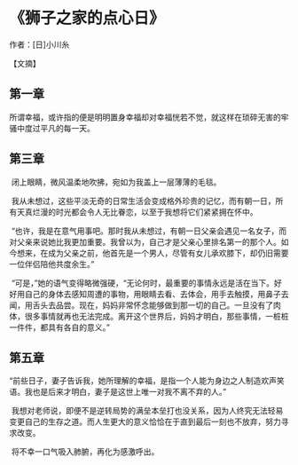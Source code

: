 # 《狮子之家的点心日》

作者：[日]小川糸 

【文摘】
## 第一章  
  
所谓幸福，或许指的便是明明置身幸福却对幸福恍若不觉，就这样在琐碎无害的牢骚中度过平凡的每一天。  

## 第三章  
  
 闭上眼睛，微风温柔地吹拂，宛如为我盖上一层薄薄的毛毯。  
  
 我从未想过，这些平淡无奇的日常生活会变成格外珍贵的记忆，而有朝一日，所有天真烂漫的时光都会令人无比眷恋，以至于我想将它们紧紧拥在怀中。  
  
 “也许，我是在意气用事吧。那时我从未想过，有朝一日父亲会遇见一名女子，而对父亲来说她比我更加重要。我曾以为，自己才是父亲心里排名第一的那个人。如今想来，在成为父亲之前，他首先是一个男人，尽管有女儿承欢膝下，却仍旧需要一位伴侣陪他共度余生。”  
  
 “可是，”她的语气变得略微强硬，“无论何时，最重要的事情永远是活在当下。好好用自己的身体去感知周遭的事物，用眼睛去看、去体会，用手去触摸，用鼻子去闻，用舌头去品尝。现在，妈妈非常怀念能够做到那一切的自己。一旦没有了肉体，很多事情就再也无法完成。离开这个世界后，妈妈才明白，那些事情，一桩桩一件件，都具有各自的意义。”  
  
## 第五章  
  
“前些日子，妻子告诉我，她所理解的幸福，是指一个人能为身边之人制造欢声笑语。我也是后来才明白，妻子是这世上唯一对我不离不弃的人。”  
  
 我想对老师说，即便不是逆转局势的满垒本垒打也没关系，因为人终究无法轻易变更自己的生存之道。而人生更大的意义恰恰在于直到最后一刻也不放弃，努力寻求改变。  
  
 将不幸一口气吸入肺腑，再化为感激呼出。
